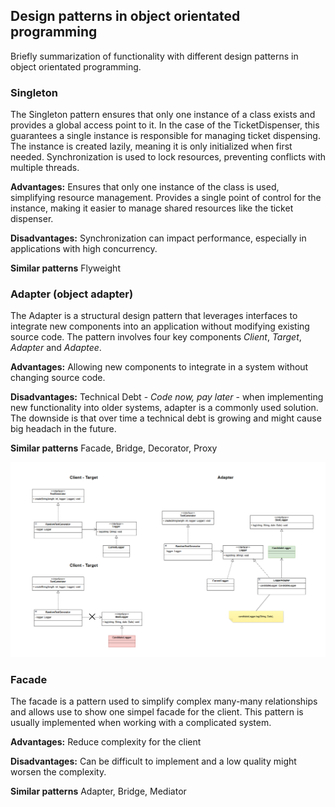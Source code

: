 ## Design patterns in object orientated programming

Briefly summarization of functionality with different design patterns in object orientated programming. 

### Singleton

The Singleton pattern ensures that only one instance of a class exists and provides a global access point to it. In the case of the TicketDispenser, this guarantees a single instance is responsible for managing ticket dispensing. The instance is created lazily, meaning it is only initialized when first needed. Synchronization is used to lock resources, preventing conflicts with multiple threads.

<strong>Advantages:</strong>
Ensures that only one instance of the class is used, simplifying resource management.
Provides a single point of control for the instance, making it easier to manage shared resources like the ticket dispenser.

<strong>Disadvantages:</strong>
Synchronization can impact performance, especially in applications with high concurrency.

<strong>Similar patterns</strong>
Flyweight

### Adapter (object adapter)

The Adapter is a structural design pattern that leverages interfaces to integrate new components into an application without modifying existing source code. The pattern involves four key components *Client*, *Target*, *Adapter* and *Adaptee*.   

<strong>Advantages:</strong>
Allowing new components to integrate in a system without changing source code.

<strong>Disadvantages:</strong>
Technical Debt - *Code now, pay later* - when implementing new functionality into older systems, adapter is a commonly used solution. The downside is that over time a technical debt is growing and might cause big headach in the future.

<strong>Similar patterns</strong>
Facade, Bridge, Decorator, Proxy

![Adapter](Adapter.PNG)

### Facade

The facade is a pattern used to simplify complex many-many relationships and allows use to show one simpel facade for the client. This pattern is usually implemented when working with a complicated system.

<strong>Advantages:</strong>
Reduce complexity for the client

<strong>Disadvantages:</strong>
Can be difficult to implement and a low quality might worsen the complexity.

<strong>Similar patterns</strong>
Adapter, Bridge, Mediator

